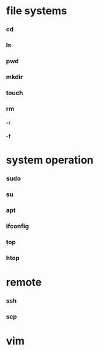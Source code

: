 # file systems
### cd
### ls
### pwd
### mkdir
### touch
### rm
#### -r
#### -f
# system operation
### sudo
### su
### apt
### ifconfig
### top
### htop
# remote
### ssh
### scp
# vim